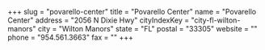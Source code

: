 +++
slug = "povarello-center"
title = "Povarello Center"
name = "Povarello Center"
address = "2056 N Dixie Hwy"
cityIndexKey = "city-fl-wilton-manors"
city = "Wilton Manors"
state = "FL"
postal = "33305"
website = ""
phone = "954.561.3663"
fax = ""
+++
